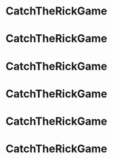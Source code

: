 # CatchTheRickGame
# CatchTheRickGame
# CatchTheRickGame
# CatchTheRickGame
# CatchTheRickGame
# CatchTheRickGame
